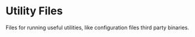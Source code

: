 # Utility Files

Files for running useful utilities, like configuration files third party binaries.
